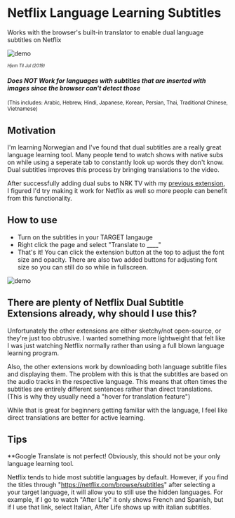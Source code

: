 # Netflix Language Learning Subtitles
Works with the browser's built-in translator to enable dual language subtitles on Netflix

![demo](https://github.com/DeeFrancois/netflix-dual-subs/blob/master/DocumentImages/demo.gif)

<sup><sup>_Hjem Til Jul (2019)_</sup></sup>
#### *Does NOT Work for languages with subtitles that are inserted with images since the browser can't detect those*
<sup>(This includes: Arabic, Hebrew, Hindi, Japanese, Korean, Persian, Thai, Traditional Chinese, Vietnamese)</sup>

## Motivation
I'm learning Norwegian and I've found that dual subtitles are a really great language learning tool. Many people tend to watch shows with native subs on while using a seperate tab to constantly look up words they don't know. Dual subtitles improves this process by bringing translations to the video. 

After successfully adding dual subs to NRK TV with my [previous extension](https://chrome.google.com/webstore/detail/nrk-tv-language-learning/lmjfcijpnghdkpnoakgljodpjnimbakp), I figured I'd try making it work for Netflix as well so more people can benefit from this functionality.

## How to use
- Turn on the subtitles in your TARGET langauge
- Right click the page and select "Translate to ____"
- That's it! You can click the extension button at the top to adjust the font size and opacity. There are also two added buttons for adjusting font size so you can still do so while in fullscreen.

![demo](https://github.com/DeeFrancois/netflix-dual-subs/blob/master/DocumentImages/settings.gif)



## There are plenty of Netflix Dual Subtitle Extensions already, why should I use this?
Unfortunately the other extensions are either sketchy/not open-source, or they're just too obtrusive. I wanted something more lightweight that felt like I was just watching Netflix normally rather than using a full blown language learning program.

Also, the other extensions work by downloading both language subtitle files and displaying them. The problem with this is that the subtitles are based on the audio tracks in the respective language. This means that often times the subtitles are entirely different sentences rather than direct translations. (This is why they usually need a "hover for translation feature")

While that is great for beginners getting familiar with the language, I feel like direct translations are better for active learning.

## Tips

**Google Translate is not perfect! Obviously, this should not be your only language learning tool.

Netflix tends to hide most subtitle languages by default. However, if you find the titles through "https://netflix.com/browse/subtitles" after selecting a your target language, it will allow you to still use the hidden languages. For example, if I go to watch "After Life" it only shows French and Spanish, but if I use that link, select Italian, After Life shows up with italian subtitles. 





